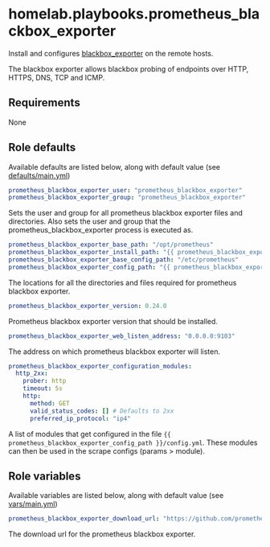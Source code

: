 # homelab.playbooks.prometheus_blackbox_exporter
Install and configures [blackbox_exporter](https://github.com/prometheus/blackbox_exporter) on the remote hosts.

The blackbox exporter allows blackbox probing of endpoints over HTTP, HTTPS, DNS, TCP and ICMP.

## Requirements
None

## Role defaults
Available defaults are listed below, along with default value (see [defaults/main.yml](../roles/prometheus_blackbox_exporter/defaults/main.yml))
```yaml
prometheus_blackbox_exporter_user: "prometheus_blackbox_exporter"
prometheus_blackbox_exporter_group: "prometheus_blackbox_exporter"
```
Sets the user and group for all prometheus blackbox exporter files and directories. Also sets the user and group that the prometheus_blackbox_exporter process is executed as.

```yaml
prometheus_blackbox_exporter_base_path: "/opt/prometheus"
prometheus_blackbox_exporter_install_path: "{{ prometheus_blackbox_exporter_base_path }}/blackbox_exporter"
prometheus_blackbox_exporter_base_config_path: "/etc/prometheus"
prometheus_blackbox_exporter_config_path: "{{ prometheus_blackbox_exporter_base_config_path }}/blackbox_exporter"
```
The locations for all the directories and files required for prometheus blackbox exporter.

```yaml
prometheus_blackbox_exporter_version: 0.24.0
```
Prometheus blackbox exporter version that should be installed.

```yaml
prometheus_blackbox_exporter_web_listen_address: "0.0.0.0:9103"
```
The address on which prometheus blackbox exporter will listen.

```yaml
prometheus_blackbox_exporter_configuration_modules:
  http_2xx:
    prober: http
    timeout: 5s
    http:
      method: GET
      valid_status_codes: [] # Defaults to 2xx
      preferred_ip_protocol: "ip4"
```
A list of modules that get configured in the file `{{ prometheus_blackbox_exporter_config_path }}/config.yml`. These modules can then be used in the scrape configs (params > module).

## Role variables
Available variables are listed below, along with default value (see [vars/main.yml](../roles/prometheus_blackbox_exporter/vars/main.yml))
```yaml
prometheus_blackbox_exporter_download_url: "https://github.com/prometheus/blackbox_exporter/releases/download/v{{ prometheus_blackbox_exporter_version }}/blackbox_exporter-{{ prometheus_blackbox_exporter_version }}.linux-{{ deb_architecture.stdout }}.tar.gz"
```
The download url for the prometheus blackbox exporter.
